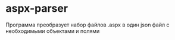 # aspx-parser

Программа преобразует набор файлов .aspx в один json файл с необходимыми объектами и полями